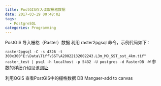 ```yaml
---
title: PostGIS存入读取栅格数据
date: 2017-03-19 00:48:02
tags:
  - PostgreSQL
categories: Programming
---
```

PostGIS 导入栅格（Raster）数据
利用 raster2pgsql 命令，示例代码如下：

`raster2pgsql -C -s 4326 -t 300x300"E:\Data\Tiff\SST\A20022132002243.L3m_MO_SST_sst_4km.tif" raster_test | psql -h localhost -p 5432 -U postgres -d RasterDB -W`
参数的详细介绍见该[网址](http://www.postgis.org/documentation/manual-svn/using_raster.xml.html#RT_Raster_Loader).

利用QGIS 查看PostGIS中的栅格数据
DB Mangaer-add to canvas

